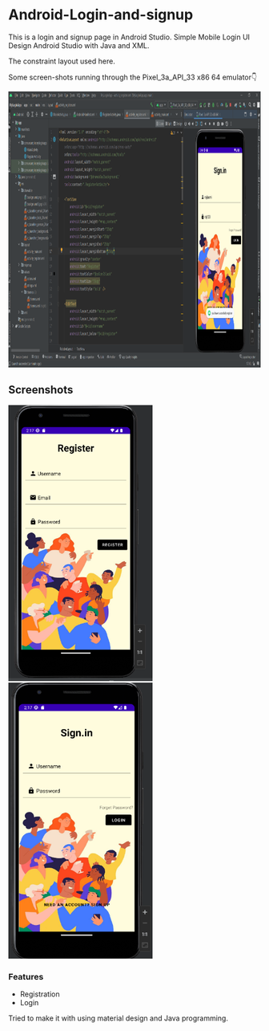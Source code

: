 # Android-Login-and-signup
This is a login and signup page in Android Studio.
Simple Mobile Login UI Design Android Studio with Java and XML.

The constraint layout used here.

Some screen-shots running through the Pixel_3a_API_33 x86 64 emulator👇


<img src="https://github.com/RajlaxmiMeshram/Android-Login-and-signup/blob/main/img/emultor.png" alt="emulator" width="850" height="550" ></img>

## Screenshots

<p>
<img src="https://github.com/RajlaxmiMeshram/Android-Login-and-signup/blob/main/img/signup.png" alt="signup" width="288" height="550" ></img>
<img src="https://github.com/RajlaxmiMeshram/Android-Login-and-signup/blob/main/img/login.png" alt="login" width="288" height="550" ></img>
</p>

### Features
- Registration
- Login

Tried to make it with using material design and Java programming.
